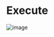 # Execute

![image](https://github.com/coolnikitav/coding-lessons/assets/30304422/7cd8c202-e858-4fb7-bfb1-66132245593e)

